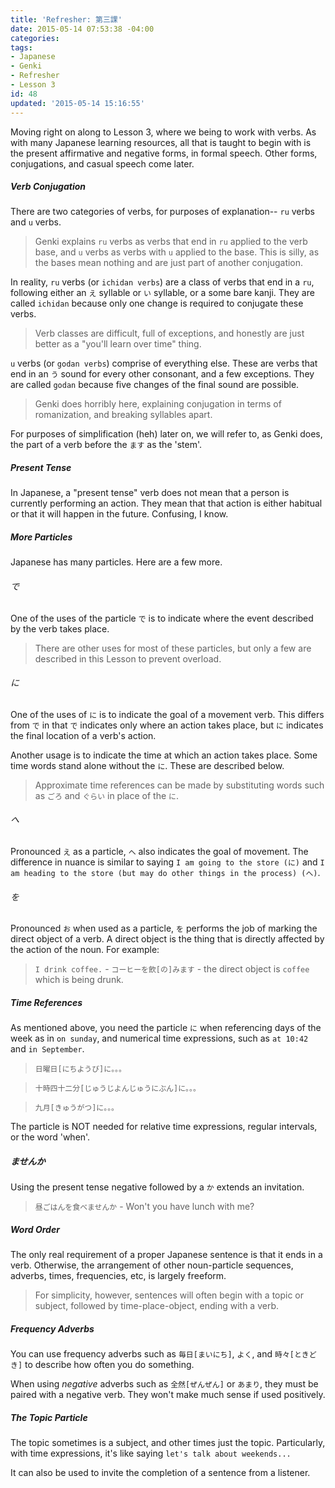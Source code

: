 ```yaml
---
title: 'Refresher: 第三課'
date: 2015-05-14 07:53:38 -04:00
categories:
tags:
- Japanese
- Genki
- Refresher
- Lesson 3
id: 48
updated: '2015-05-14 15:16:55'
---
```


Moving right on along to Lesson 3, where we being to work with verbs. As with many Japanese learning resources, all that is taught to begin with is the present affirmative and negative forms, in formal speech. Other forms, conjugations, and casual speech come later.

##### Verb Conjugation

There are two categories of verbs, for purposes of explanation-- `ru` verbs and `u` verbs.

> Genki explains `ru` verbs as verbs that end in `ru` applied to the verb base, and `u` verbs as verbs with `u` applied to the base. This is silly, as the bases mean nothing and are just part of another conjugation.

In reality, `ru` verbs (or `ichidan verbs`) are a class of verbs that end in a `ru`, following either an `え` syllable or `い` syllable, or a some bare kanji. They are called `ichidan` because only one change is required to conjugate these verbs.

> Verb classes are difficult, full of exceptions, and honestly are just better as a "you'll learn over time" thing.

`u` verbs (or `godan verbs`) comprise of everything else. These are verbs that end in an `う` sound for every other consonant, and a few exceptions. They are called `godan` because five changes of the final sound are possible.

> Genki does horribly here, explaining conjugation in terms of romanization, and breaking syllables apart.

For purposes of simplification (heh) later on, we will refer to, as Genki does, the part of a verb before the `ます` as the 'stem'.

##### Present Tense

In Japanese, a "present tense" verb does not mean that a person is currently performing an action. They mean that that action is either habitual or that it will happen in the future. Confusing, I know.

##### More Particles

Japanese has many particles. Here are a few more.

###### で

One of the uses of the particle `で` is to indicate where the event described by the verb takes place.

> There are other uses for most of these particles, but only a few are described in this Lesson to prevent overload.

###### に

One of the uses of `に` is to indicate the goal of a movement verb. This differs from `で` in that `で` indicates only where an action takes place, but `に` indicates the final location of a verb's action.

Another usage is to indicate the time at which an action takes place. Some time words stand alone without the `に`. These are described below.

> Approximate time references can be made by substituting words such as `ごろ` and `ぐらい` in place of the `に`.

###### へ

Pronounced `え` as a particle, `へ` also indicates the goal of movement. The difference in nuance is similar to saying `I am going to the store (に)` and `I am heading to the store (but may do other things in the process) (へ)`.

###### を

Pronounced `お` when used as a particle, `を` performs the job of marking the direct object of a verb. A direct object is the thing that is directly affected by the action of the noun. For example:

> `I drink coffee.` - `コーヒーを飲[の]みます` - the direct object is `coffee` which is being drunk.

##### Time References

As mentioned above, you need the particle `に` when referencing days of the week as in `on sunday`, and numerical time expressions, such as `at 10:42` and `in September`.

> `日曜日[にちようび]に。。。`

> `十時四十二分[じゅうじよんじゅうにぶん]に。。。`

> `九月[きゅうがつ]に。。。`

The particle is NOT needed for relative time expressions, regular intervals, or the word 'when'.

##### ませんか

Using the present tense negative followed by a `か` extends an invitation.

> `昼ごはんを食べませんか` - Won't you have lunch with me?

##### Word Order

The only real requirement of a proper Japanese sentence is that it ends in a verb. Otherwise, the arrangement of other noun-particle sequences, adverbs, times, frequencies, etc, is largely freeform.

> For simplicity, however, sentences will often begin with a topic or subject, followed by time-place-object, ending with a verb.

##### Frequency Adverbs

You can use frequency adverbs such as `毎日[まいにち]`, `よく`, and `時々[ときどき]` to describe how often you do something.

When using *negative* adverbs such as `全然[ぜんぜん]` or `あまり`, they must be paired with a negative verb. They won't make much sense if used positively.

##### The Topic Particle

The topic sometimes is a subject, and other times just the topic. Particularly, with time expressions, it's like saying `let's talk about weekends...`

It can also be used to invite the completion of a sentence from a listener.
